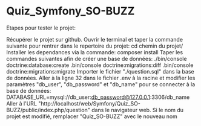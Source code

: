# Quiz_Symfony_SO-BUZZ  
  
Etapes pour tester le projet:  

Récupérer le projet sur github.
Ouvrir le terminal et taper la commande suivante pour rentrer dans le repertoire du projet:
    cd chemin du projet/
Installer les dependances via la commande:
    composer install
Taper les commandes suivantes afin de créer une base de données:
    ./bin/console doctrine:database:create
    .bin/console doctrine:migrations:diff
    .bin/console doctrine:migrations:migrate
Importer le fichier "./question.sql" dans la base de données.
Aller à la ligne 32 dans le fichier .env à la racine et modifier les paramètres "db_user", "db_password" et "db_name" pour se connecter à la base de données:
    DATABASE_URL=mysql://db_user:db_password@127.0.0.1:3306/db_name
Aller à l'URL "http://localhost/web/Symfony/Quiz_SO-BUZZ/public/index.php/question" dans le navigateur web. Si le nom du projet est modifié, remplacer "Quiz_SO-BUZZ" avec le nouveau nom
